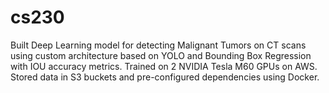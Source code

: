 # cs230
Built Deep Learning model for detecting Malignant Tumors on CT scans using custom architecture based on YOLO and Bounding Box Regression with IOU accuracy metrics.  Trained on 2 NVIDIA Tesla M60 GPUs on AWS. Stored data in S3 buckets and pre-configured dependencies using Docker.
